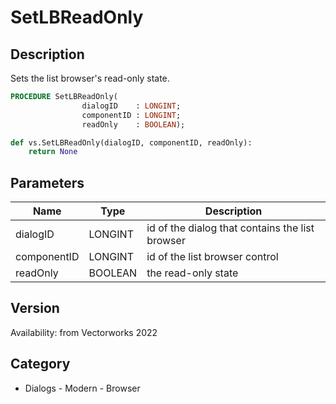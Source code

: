 # SetLBReadOnly

## Description
Sets the list browser's read-only state.

```pascal
PROCEDURE SetLBReadOnly(
				dialogID    : LONGINT;
				componentID : LONGINT;
				readOnly    : BOOLEAN);
```

```python
def vs.SetLBReadOnly(dialogID, componentID, readOnly):
    return None
```

## Parameters
|Name|Type|Description|
|---|---|---|
|dialogID|LONGINT|id of the dialog that contains the list browser|
|componentID|LONGINT|id of the list browser control|
|readOnly|BOOLEAN|the read-only state|

## Version
Availability: from Vectorworks 2022

## Category
* Dialogs - Modern - Browser

